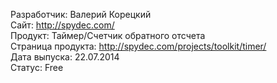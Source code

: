 Разработчик: Валерий Корецкий<br />
Сайт: http://spydec.com/<br />
Продукт: Таймер/Счетчик обратного отсчета<br />
Страница продукта: http://spydec.com/projects/toolkit/timer/<br />
Дата выпуска: 22.07.2014<br />
Статус: Free
